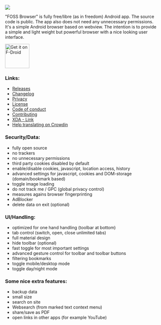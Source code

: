 <img src="https://github.com/scoute-dich/browser/blob/master/graphics/Zeichnung_features.png" /></a>

"FOSS Browser" is fully free/libre (as in freedom) Android app. The source code is public. The app also does not need any unnecessary
permissions. It's a simple Android browser based on webview. The intention is to provide a simple and light weight but powerful
browser with a nice looking user interface.

<a href="https://f-droid.org/packages/de.baumann.browser/" target="_blank">
<img src="https://f-droid.org/badge/get-it-on.png" alt="Get it on F-Droid" height="80"/></a>

### Links:
- [Releases](https://github.com/scoute-dich/browser/releases)
- [Changelog](https://github.com/scoute-dich/browser/blob/master/CHANGELOG.md)
- [Privacy](https://github.com/scoute-dich/browser/blob/master/PRIVACY.md)
- [License](https://github.com/scoute-dich/browser/blob/master/LICENSE.md)
- [Code of conduct](https://github.com/scoute-dich/browser/blob/master/CODE_OF_CONDUCT.md)
- [Contributing](https://github.com/scoute-dich/browser/blob/master/CONTRIBUTING.md)
- [XDA - Link](http://forum.xda-developers.com/android/apps-games/app-browser-t3500091)
- [Help translating on Crowdin](https://crowdin.com/project/foss-browser)


### Security/Data:

- fully open source
- no trackers
- no unnecessary permissions
- third party cookies disabled by default
- enable/disable cookies, javascript, location access, history
- advanced settings for javascript, cookies and DOM-storage (domain/bookmark based)
- toggle image loading
- do not track me / GPC (global privacy control)
- measures agains browser fingerprinting
- AdBlocker
- delete data on exit (optional)


### UI/Handling:

- optimized for one hand handling (toolbar at bottom)
- tab control (switch, open, close unlimited tabs)
- full material design
- hide toolbar (optional)
- fast toggle for most important settings
- advanced gesture control for toolbar and toolbar buttons
- filtering bookmarks
- toggle mobile/desktop mode
- toggle day/night mode


### Some nice extra features:

- backup data
- small size
- search on site
- Websearch (from marked text context menu)
- share/save as PDF
- open links in other apps (for example YouTube)
